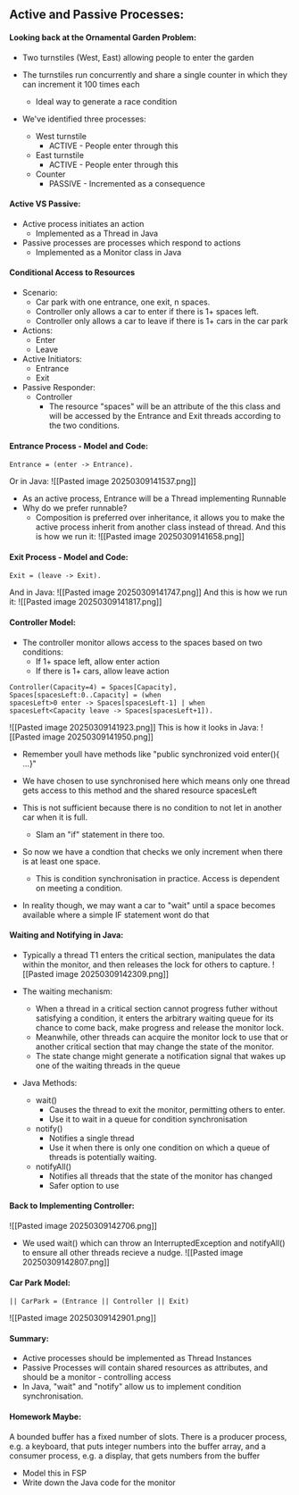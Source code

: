 ## Active and Passive Processes:

#### Looking back at the Ornamental Garden Problem:
- Two turnstiles (West, East) allowing people to enter the garden
- The turnstiles run concurrently and share a single counter in which they can increment it 100 times each
	- Ideal way to generate a race condition

- We've identified three processes:
	- West turnstile
		- ACTIVE - People enter through this
	- East turnstile
		- ACTIVE - People enter through this
	- Counter
		- PASSIVE - Incremented as a consequence

#### Active VS Passive: 
- Active process initiates an action
	- Implemented as a Thread in Java
- Passive processes are processes which respond to actions
	- Implemented as a Monitor class in Java


#### Conditional Access to Resources
- Scenario:
	-  Car park with one entrance, one exit, n spaces.
	- Controller only allows a car to enter if there is 1+ spaces left. 
	- Controller only allows a car to leave if there is 1+ cars in the car park
- Actions:
	- Enter
	- Leave
- Active Initiators:
	- Entrance
	- Exit
- Passive Responder:
	- Controller
		- The resource "spaces" will be an attribute of the this class and will be accessed by the Entrance and Exit threads according to the two conditions.

#### Entrance Process - Model and Code:
``` LTSA
Entrance = (enter -> Entrance).
```

Or in Java:
![[Pasted image 20250309141537.png]]
- As an active process, Entrance will be a Thread implementing Runnable
- Why do we prefer runnable?
	- Composition is preferred over inheritance, it allows you to make the active process inherit from another class instead of thread.
And this is how we run it:
![[Pasted image 20250309141658.png]]

#### Exit Process - Model and Code: 
``` LTSA
Exit = (leave -> Exit).
```
And in Java:
![[Pasted image 20250309141747.png]]
And this is how we run it:
![[Pasted image 20250309141817.png]]

#### Controller Model:
- The controller monitor allows access to the spaces based on two conditions:
	- If 1+ space left, allow enter action
	- If there is 1+ cars, allow leave action
``` LTSA
Controller(Capacity=4) = Spaces[Capacity],  
Spaces[spacesLeft:0..Capacity] = (when  
spacesLeft>0 enter -> Spaces[spacesLeft-1] | when  
spacesLeft<Capacity leave -> Spaces[spacesLeft+1]).
```
![[Pasted image 20250309141923.png]]
This is how it looks in Java: 
![[Pasted image 20250309141950.png]]
- Remember youll have methods like "public synchronized void enter(){
	 ...}"

- We have chosen to use synchronised here which means only one thread gets access to this method and the shared resource spacesLeft
- This is not sufficient because there is no condition to not let in another car when it is full.
	- Slam an "if" statement in there too.
- So now we have a condtion that checks we only increment when there is at least one space. 
	- This is condition  synchronisation in practice. Access is dependent on meeting a condition.
- In reality though, we may want a car to "wait" until a space becomes available where a simple IF statement wont do that

#### Waiting and Notifying in Java:
- Typically a thread T1 enters the critical section, manipulates the data within the monitor, and then releases the lock for others to capture.
![[Pasted image 20250309142309.png]]

- The waiting mechanism:
	-  When a thread in a critical section cannot progress futher without satisfying a condition, it enters the arbitrary waiting queue for its chance to come back, make progress and release the monitor lock.
	- Meanwhile, other threads can acquire the monitor lock to use that or another critical section that may change the state of the monitor. 
	- The state change might generate a notification signal that wakes up one of the waiting threads in the queue

- Java Methods:
	- wait()
		- Causes the thread to exit the monitor, permitting others to enter.
		- Use it to wait in a queue for condition synchronisation
	- notify()
		- Notifies a single thread
		- Use it when there is only one condition on which a queue of threads is potentially waiting.
	- notifyAll()
		- Notifies all threads that the state of the monitor has changed
		- Safer option to use

#### Back to Implementing Controller:
![[Pasted image 20250309142706.png]]
- We used wait() which can throw an InterruptedException and notifyAll() to ensure all other threads recieve a nudge.
![[Pasted image 20250309142807.png]]

#### Car Park Model:
``` LTSA
|| CarPark = (Entrance || Controller || Exit)
```
![[Pasted image 20250309142901.png]]

#### Summary:
- Active processes should be implemented as Thread Instances
- Passive Processes will contain shared resources as attributes, and should be a monitor  - controlling access
- In Java, "wait" and "notify" allow us to implement condition synchronisation.

#### Homework Maybe:
A bounded buffer has a fixed number of slots. There is a producer process, e.g. a keyboard, that puts integer numbers into the  buffer array, and a consumer process, e.g. a display, that gets numbers from the buffer
- Model this in FSP
- Write down the Java code for the monitor
